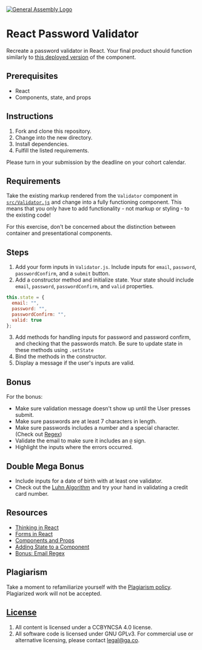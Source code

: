 [![General Assembly Logo](https://camo.githubusercontent.com/1a91b05b8f4d44b5bbfb83abac2b0996d8e26c92/687474703a2f2f692e696d6775722e636f6d2f6b6538555354712e706e67)](https://generalassemb.ly/education/web-development-immersive)

# React Password Validator

Recreate a password validator in React. Your final product should function
similarly to [this deployed version](http://excellent-tail.surge.sh) of the
component.

## Prerequisites

- React
- Components, state, and props

## Instructions

1. Fork and clone this repository.
1. Change into the new directory.
1. Install dependencies.
1. Fulfill the listed requirements.

Please turn in your submission by the deadline on your cohort calendar.

## Requirements

Take the existing markup rendered from the `Validator` component in
[`src/Validator.js`](src/Validator.js) and change into a fully functioning
component. This means that you only have to add functionality - not markup or
styling - to the existing code!

For this exercise, don't be concerned about the distinction between container
and presentational components.

## Steps

1. Add your form inputs in `Validator.js`. Include inputs for `email`,
   `password`, `passwordConfirm`, and a `submit` button.
2. Add a constructor method and initialize state. Your state should include
   `email`, `password`, `passwordConfirm`, and `valid` properties.

```jsx
this.state = {
  email: "",
  password: "",
  passwordConfirm: "",
  valid: true
};
```

3. Add methods for handling inputs for password and password confirm, and
   checking that the passwords match. Be sure to update state in these methods
   using `.setState`
4. Bind the methods in the constructor.
5. Display a message if the user's inputs are valid.

## Bonus

For the bonus:

- Make sure validation message doesn't show up until the User presses submit.
- Make sure passwords are at least 7 characters in length.
- Make sure passwords includes a number and a special character. (Check out
  [Regex](http://emailregex.com/))
- Validate the email to make sure it includes an `@` sign.
- Highlight the inputs where the errors occurred.

## Double Mega Bonus

- Include inputs for a date of birth with at least one validator.
- Check out the [Luhn Algorithm](https://en.wikipedia.org/wiki/Luhn_algorithm)
  and try your hand in validating a credit card number.

## Resources

- [Thinking in React](https://facebook.github.io/react/docs/thinking-in-react.html)
- [Forms in React](https://facebook.github.io/react/docs/forms.html#controlled-components)
- [Components and Props](https://facebook.github.io/react/docs/components-and-props.html)
- [Adding State to a Component](https://facebook.github.io/react/docs/state-and-lifecycle.html#adding-local-state-to-a-class)
- [Bonus: Email Regex](http://emailregex.com/)

## Plagiarism

Take a moment to refamiliarize yourself with the
[Plagiarism policy](https://git.generalassemb.ly/DC-WDI/Administrative/blob/master/plagiarism.md).
Plagiarized work will not be accepted.

## [License](LICENSE)

1.  All content is licensed under a CC­BY­NC­SA 4.0 license.
1.  All software code is licensed under GNU GPLv3. For commercial use or
    alternative licensing, please contact legal@ga.co.
